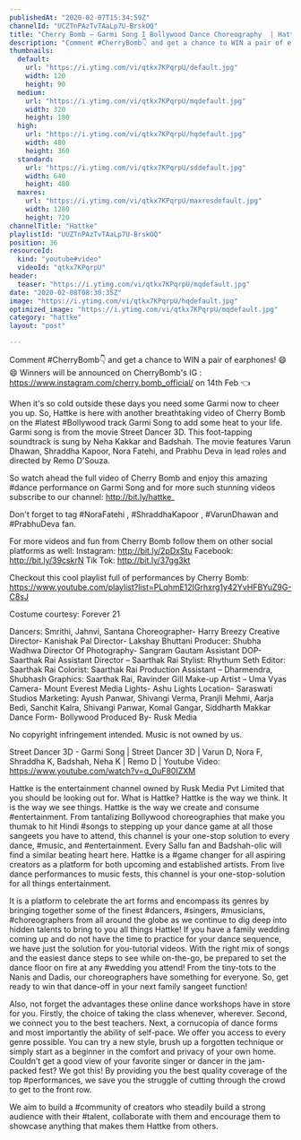 ```yaml
---
publishedAt: "2020-02-07T15:34:59Z"
channelId: "UCZTnPAzTvTAaLp7U-BrskOQ"
title: "Cherry Bomb – Garmi Song I Bollywood Dance Choreography  | Hattke"
description: "Comment #CherryBomb👇 and get a chance to WIN a pair of earphones! 😄😄 \nWinners will be announced on CherryBomb's IG : https://www.instagram.com/cherry.bomb_official/ on 14th Feb 👈\n\nWhen it's so cold outside these days you need some Garmi now to cheer you up. So, Hattke is here with another breathtaking video of Cherry Bomb on the #latest #Bollywood track Garmi Song to add some heat to your life. Garmi song is from the movie Street Dancer 3D. This foot-tapping soundtrack is sung by Neha Kakkar and Badshah. The movie features Varun Dhawan, Shraddha Kapoor, Nora Fatehi, and Prabhu Deva in lead roles and directed by Remo D'Souza.\n\nSo watch ahead the full video of Cherry Bomb and enjoy this amazing #dance performance on Garmi Song and for more such stunning videos subscribe to our channel: http://bit.ly/hattke_\n\nDon't forget to tag #NoraFatehi , #ShraddhaKapoor , #VarunDhawan and #PrabhuDeva fan.\n\nFor more videos and fun from Cherry Bomb follow them on other social platforms as well: Instagram: http://bit.ly/2pDxStu Facebook: http://bit.ly/39cskrN Tik Tok: http://bit.ly/37gg3kt\n\nCheckout this cool playlist full of performances by Cherry Bomb: https://www.youtube.com/playlist?list=PLqhmE12IGrhxrg1y42YvHFBYuZ9G-C8sJ\n\nCostume courtesy: Forever 21 \n\nDancers: Smrithi, Jahnvi, Santana \nChoreographer- Harry Breezy\nCreative Director- Kanishak Pal \nDirector- Lakshay Bhuttani \nProducer: Shubha Wadhwa\n Director Of Photography- Sangram Gautam\n Assistant DOP- Saarthak Rai\nAssistant Director – Saarthak Rai\nStylist: Rhythum Seth\n Editor: Saarthak Rai \nColorist: Saarthak Rai \nProduction Assistant – Dharmendra, Shubhash \nGraphics: Saarthak Rai, Ravinder Gill \nMake-up Artist – Uma Vyas \nCamera- Mount Everest Media\n Lights- Ashu Lights\n Location- Saraswati Studios\n Marketing: Ayush Panwar, Shivangi Verma, Pranjli Mehmi, Aarja Bedi, Sanchit Kalra, Shivangi Panwar, Komal Gangar, Siddharth Makkar\n Dance Form- Bollywood \nProduced By- Rusk Media\n\nNo copyright infringement intended. Music is not owned by us.\n\nStreet Dancer 3D - Garmi Song | Street Dancer 3D | Varun D, Nora F, Shraddha K, Badshah, Neha K | Remo D | Youtube Video: https://www.youtube.com/watch?v=q_0uF80IZXM\n\nHattke is the entertainment channel owned by Rusk Media Pvt Limited that you should be looking out for. What is Hattke? Hattke is the way we think. It is the way we see things. Hattke is the way we create and consume #entertainment. From tantalizing Bollywood choreographies that make you thumak to hit Hindi #songs to stepping up your dance game at all those sangeets you have to attend, this channel is your one-stop solution to every dance, #music, and #entertainment. Every Sallu fan and Badshah-olic will find a similar beating heart here. Hattke is a #game changer for all aspiring creators as a platform for both upcoming and established artists. From live dance performances to music fests, this channel is your one-stop-solution for all things entertainment.\n\nIt is a platform to celebrate the art forms and encompass its genres by bringing together some of the finest #dancers, #singers, #musicians, #choreographers from all around the globe as we continue to dig deep into hidden talents to bring to you all things Hattke! If you have a family wedding coming up and do not have the time to practice for your dance sequence, we have just the solution for you-tutorial videos. With the right mix of songs and the easiest dance steps to see while on-the-go, be prepared to set the dance floor on fire at any #wedding you attend! From the tiny-tots to the Nanis and Dadis, our choreographers have something for everyone. So, get ready to win that dance-off in your next family sangeet function!\n\nAlso, not forget the advantages these online dance workshops have in store for you. Firstly, the choice of taking the class whenever, wherever. Second, we connect you to the best teachers. Next, a cornucopia of dance forms and most importantly the ability of self-pace. We offer you access to every genre possible. You can try a new style, brush up a forgotten technique or simply start as a beginner in the comfort and privacy of your own home. Couldn’t get a good view of your favorite singer or dancer in the jam-packed fest? We got this! By providing you the best quality coverage of the top #performances, we save you the struggle of cutting through the crowd to get to the front row.\n\nWe aim to build a #community of creators who steadily build a strong audience with their #talent, collaborate with them and encourage them to showcase anything that makes them Hattke from others."
thumbnails:
  default:
    url: "https://i.ytimg.com/vi/qtkx7KPqrpU/default.jpg"
    width: 120
    height: 90
  medium:
    url: "https://i.ytimg.com/vi/qtkx7KPqrpU/mqdefault.jpg"
    width: 320
    height: 180
  high:
    url: "https://i.ytimg.com/vi/qtkx7KPqrpU/hqdefault.jpg"
    width: 480
    height: 360
  standard:
    url: "https://i.ytimg.com/vi/qtkx7KPqrpU/sddefault.jpg"
    width: 640
    height: 480
  maxres:
    url: "https://i.ytimg.com/vi/qtkx7KPqrpU/maxresdefault.jpg"
    width: 1280
    height: 720
channelTitle: "Hattke"
playlistId: "UUZTnPAzTvTAaLp7U-BrskOQ"
position: 36
resourceId:
  kind: "youtube#video"
  videoId: "qtkx7KPqrpU"
header:
  teaser: "https://i.ytimg.com/vi/qtkx7KPqrpU/mqdefault.jpg"
date: "2020-02-08T08:30:35Z"
image: "https://i.ytimg.com/vi/qtkx7KPqrpU/hqdefault.jpg"
optimized_image: "https://i.ytimg.com/vi/qtkx7KPqrpU/mqdefault.jpg"
category: "hattke"
layout: "post"

---
```

Comment #CherryBomb👇 and get a chance to WIN a pair of earphones! 😄😄 
Winners will be announced on CherryBomb's IG : https://www.instagram.com/cherry.bomb_official/ on 14th Feb 👈

When it's so cold outside these days you need some Garmi now to cheer you up. So, Hattke is here with another breathtaking video of Cherry Bomb on the #latest #Bollywood track Garmi Song to add some heat to your life. Garmi song is from the movie Street Dancer 3D. This foot-tapping soundtrack is sung by Neha Kakkar and Badshah. The movie features Varun Dhawan, Shraddha Kapoor, Nora Fatehi, and Prabhu Deva in lead roles and directed by Remo D'Souza.

So watch ahead the full video of Cherry Bomb and enjoy this amazing #dance performance on Garmi Song and for more such stunning videos subscribe to our channel: http://bit.ly/hattke_

Don't forget to tag #NoraFatehi , #ShraddhaKapoor , #VarunDhawan and #PrabhuDeva fan.

For more videos and fun from Cherry Bomb follow them on other social platforms as well: Instagram: http://bit.ly/2pDxStu Facebook: http://bit.ly/39cskrN Tik Tok: http://bit.ly/37gg3kt

Checkout this cool playlist full of performances by Cherry Bomb: https://www.youtube.com/playlist?list=PLqhmE12IGrhxrg1y42YvHFBYuZ9G-C8sJ

Costume courtesy: Forever 21 

Dancers: Smrithi, Jahnvi, Santana 
Choreographer- Harry Breezy
Creative Director- Kanishak Pal 
Director- Lakshay Bhuttani 
Producer: Shubha Wadhwa
 Director Of Photography- Sangram Gautam
 Assistant DOP- Saarthak Rai
Assistant Director – Saarthak Rai
Stylist: Rhythum Seth
 Editor: Saarthak Rai 
Colorist: Saarthak Rai 
Production Assistant – Dharmendra, Shubhash 
Graphics: Saarthak Rai, Ravinder Gill 
Make-up Artist – Uma Vyas 
Camera- Mount Everest Media
 Lights- Ashu Lights
 Location- Saraswati Studios
 Marketing: Ayush Panwar, Shivangi Verma, Pranjli Mehmi, Aarja Bedi, Sanchit Kalra, Shivangi Panwar, Komal Gangar, Siddharth Makkar
 Dance Form- Bollywood 
Produced By- Rusk Media

No copyright infringement intended. Music is not owned by us.

Street Dancer 3D - Garmi Song | Street Dancer 3D | Varun D, Nora F, Shraddha K, Badshah, Neha K | Remo D | Youtube Video: https://www.youtube.com/watch?v=q_0uF80IZXM

Hattke is the entertainment channel owned by Rusk Media Pvt Limited that you should be looking out for. What is Hattke? Hattke is the way we think. It is the way we see things. Hattke is the way we create and consume #entertainment. From tantalizing Bollywood choreographies that make you thumak to hit Hindi #songs to stepping up your dance game at all those sangeets you have to attend, this channel is your one-stop solution to every dance, #music, and #entertainment. Every Sallu fan and Badshah-olic will find a similar beating heart here. Hattke is a #game changer for all aspiring creators as a platform for both upcoming and established artists. From live dance performances to music fests, this channel is your one-stop-solution for all things entertainment.

It is a platform to celebrate the art forms and encompass its genres by bringing together some of the finest #dancers, #singers, #musicians, #choreographers from all around the globe as we continue to dig deep into hidden talents to bring to you all things Hattke! If you have a family wedding coming up and do not have the time to practice for your dance sequence, we have just the solution for you-tutorial videos. With the right mix of songs and the easiest dance steps to see while on-the-go, be prepared to set the dance floor on fire at any #wedding you attend! From the tiny-tots to the Nanis and Dadis, our choreographers have something for everyone. So, get ready to win that dance-off in your next family sangeet function!

Also, not forget the advantages these online dance workshops have in store for you. Firstly, the choice of taking the class whenever, wherever. Second, we connect you to the best teachers. Next, a cornucopia of dance forms and most importantly the ability of self-pace. We offer you access to every genre possible. You can try a new style, brush up a forgotten technique or simply start as a beginner in the comfort and privacy of your own home. Couldn’t get a good view of your favorite singer or dancer in the jam-packed fest? We got this! By providing you the best quality coverage of the top #performances, we save you the struggle of cutting through the crowd to get to the front row.

We aim to build a #community of creators who steadily build a strong audience with their #talent, collaborate with them and encourage them to showcase anything that makes them Hattke from others.